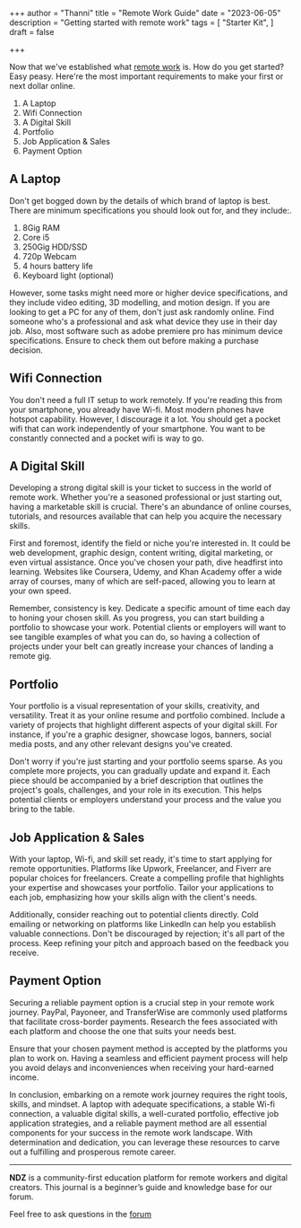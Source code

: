 +++
author = "Thanni"
title = "Remote Work Guide"
date = "2023-06-05"
description = "Getting started with remote work"
tags = [
"Starter Kit",
]
draft = false

+++<!--more-->

Now that we've established what [remote work](https://journal.ndz.ng/what-is-remote-work/) is. How do you get started? Easy peasy. Here're the most important requirements to make your first or next dollar online.

1. A Laptop
2. Wifi Connection
3. A Digital Skill
4. Portfolio
5. Job Application & Sales
6. Payment Option

## A Laptop

Don't get bogged down by the details of which brand of laptop is best. There are minimum specifications you should look out for, and they include:.

1. 8Gig RAM
2. Core i5
3. 250Gig HDD/SSD
4. 720p Webcam
5. 4 hours battery life
6. Keyboard light (optional)

However, some tasks might need more or higher device specifications, and they include video editing, 3D modelling, and motion design. If you are looking to get a PC for any of them, don't just ask randomly online. Find someone who's a professional and ask what device they use in their day job. Also, most software such as adobe premiere pro has minimum device specifications. Ensure to check them out before making a purchase decision.

## Wifi Connection

You don't need a full IT setup to work remotely. If you're reading this from your smartphone, you already have Wi-fi. Most modern phones have hotspot capability. However, I discourage it a lot. You should get a pocket wifi that can work independently of your smartphone. You want to be constantly connected and a pocket wifi is way to go.

## A Digital Skill

Developing a strong digital skill is your ticket to success in the world of remote work. Whether you're a seasoned professional or just starting out, having a marketable skill is crucial. There's an abundance of online courses, tutorials, and resources available that can help you acquire the necessary skills.

First and foremost, identify the field or niche you're interested in. It could be web development, graphic design, content writing, digital marketing, or even virtual assistance. Once you've chosen your path, dive headfirst into learning. Websites like Coursera, Udemy, and Khan Academy offer a wide array of courses, many of which are self-paced, allowing you to learn at your own speed.

Remember, consistency is key. Dedicate a specific amount of time each day to honing your chosen skill. As you progress, you can start building a portfolio to showcase your work. Potential clients or employers will want to see tangible examples of what you can do, so having a collection of projects under your belt can greatly increase your chances of landing a remote gig.

## Portfolio

Your portfolio is a visual representation of your skills, creativity, and versatility. Treat it as your online resume and portfolio combined. Include a variety of projects that highlight different aspects of your digital skill. For instance, if you're a graphic designer, showcase logos, banners, social media posts, and any other relevant designs you've created.

Don't worry if you're just starting and your portfolio seems sparse. As you complete more projects, you can gradually update and expand it. Each piece should be accompanied by a brief description that outlines the project's goals, challenges, and your role in its execution. This helps potential clients or employers understand your process and the value you bring to the table.

## Job Application & Sales

With your laptop, Wi-fi, and skill set ready, it's time to start applying for remote opportunities. Platforms like Upwork, Freelancer, and Fiverr are popular choices for freelancers. Create a compelling profile that highlights your expertise and showcases your portfolio. Tailor your applications to each job, emphasizing how your skills align with the client's needs.

Additionally, consider reaching out to potential clients directly. Cold emailing or networking on platforms like LinkedIn can help you establish valuable connections. Don't be discouraged by rejection; it's all part of the process. Keep refining your pitch and approach based on the feedback you receive.

## Payment Option

Securing a reliable payment option is a crucial step in your remote work journey. PayPal, Payoneer, and TransferWise are commonly used platforms that facilitate cross-border payments. Research the fees associated with each platform and choose the one that suits your needs best.

Ensure that your chosen payment method is accepted by the platforms you plan to work on. Having a seamless and efficient payment process will help you avoid delays and inconveniences when receiving your hard-earned income.

In conclusion, embarking on a remote work journey requires the right tools, skills, and mindset. A laptop with adequate specifications, a stable Wi-fi connection, a valuable digital skills, a well-curated portfolio, effective job application strategies, and a reliable payment method are all essential components for your success in the remote work landscape. With determination and dedication, you can leverage these resources to carve out a fulfilling and prosperous remote career.

<hr>

**NDZ** is a community-first education platform for remote workers and digital creators. This journal is a beginner’s guide and knowledge base for our forum.

Feel free to ask questions in the [forum](https://ndz.ng)
